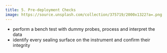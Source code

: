 ```yaml
---
title: 5. Pre-deployment Checks
image: https://source.unsplash.com/collection/375719/2000x1322?a=.png
---
```

 
* perform a bench test with dummy probes, process and interpret the data
* identify every sealing surface on the instrument and confirm their integrity
